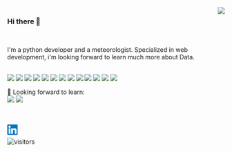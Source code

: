 <img align='right' src="https://github-readme-stats.vercel.app/api?username=smtr42&show_icons=true">

### Hi there 👋
<br>

I'm a python developer and a meteorologist. Specialized in web development, i'm looking forward to learn much more about Data.

<br>
<a href="https://www.python.org/" target="_blank"><img height="50" src="https://www.vectorlogo.zone/logos/python/python-ar21.svg"></a>
<a href="https://www.djangoproject.com/" target="_blank"><img height="50" src="https://www.vectorlogo.zone/logos/djangoproject/djangoproject-ar21.svg"></a>
<a href="https://flask.palletsprojects.com//" target="_blank"><img height="50" src="https://www.vectorlogo.zone/logos/pocoo_flask/pocoo_flask-ar21.svg"></a>
<a href="https://git-scm.com/" target="_blank"><img height="50" src="https://www.vectorlogo.zone/logos/git-scm/git-scm-ar21.svg"></a>
<a href="https://www.mysql.com/" target="_blank"><img height="50" src="https://www.vectorlogo.zone/logos/mysql/mysql-ar21.svg"></a>
<a href="https://www.sqlite.org/" target="_blank"><img height="50" src="https://www.vectorlogo.zone/logos/sqlite/sqlite-ar21.svg"></a>
<a href="https://www.postgresql.org/" target="_blank"><img height="50" src="https://www.vectorlogo.zone/logos/postgresql/postgresql-ar21.svg"></a>
<a href="https://developer.mozilla.org/fr/docs/Web/Guide/HTML/HTML5" target="_blank"><img height="50" src="https://www.vectorlogo.zone/logos/w3_html5/w3_html5-ar21.svg"></a>
<a href="https://gitlab.com/" target="_blank"><img height="50" src="https://www.vectorlogo.zone/logos/gitlab/gitlab-ar21.svg"></a>
<a href="https://www.javascript.com/" target="_blank"><img height="50" src="https://www.vectorlogo.zone/logos/javascript/javascript-ar21.svg"></a>
<a href="https://code.visualstudio.com/" target="_blank"><img height="50" src="https://www.vectorlogo.zone/logos/visualstudio_code/visualstudio_code-ar21.svg"></a>
<a href="https://www.ansible.com/" target="_blank"><img height="50" src="https://www.vectorlogo.zone/logos/ansible/ansible-ar21.svg"></a>
<a href="https://ubuntu.com/" target="_blank"><img height="50" src="https://www.vectorlogo.zone/logos/ubuntu/ubuntu-ar21.svg"></a>
<br>

🌱 Looking forward to learn:
<br>
<a href="https://aws.amazon.com/" target="_blank"><img height="50" src="https://www.vectorlogo.zone/logos/amazon_aws/amazon_aws-ar21.svg"></a>
<a href="https://www.docker.com/" target="_blank"><img height="50" src="https://www.vectorlogo.zone/logos/docker/docker-ar21.svg"></a>

<br>
<br> 
  <a href="https://in.linkedin.com/in/teiva-s">
   <img align="left" alt="Teiva | Linkedin" width="24px" src="https://github.com/smtr42/smtr42/blob/master/asset/Linkedin.svg" />
  </a>
<br>


 ![visitors](https://visitor-badge.glitch.me/badge?page_id=smtr42.smtr42)
